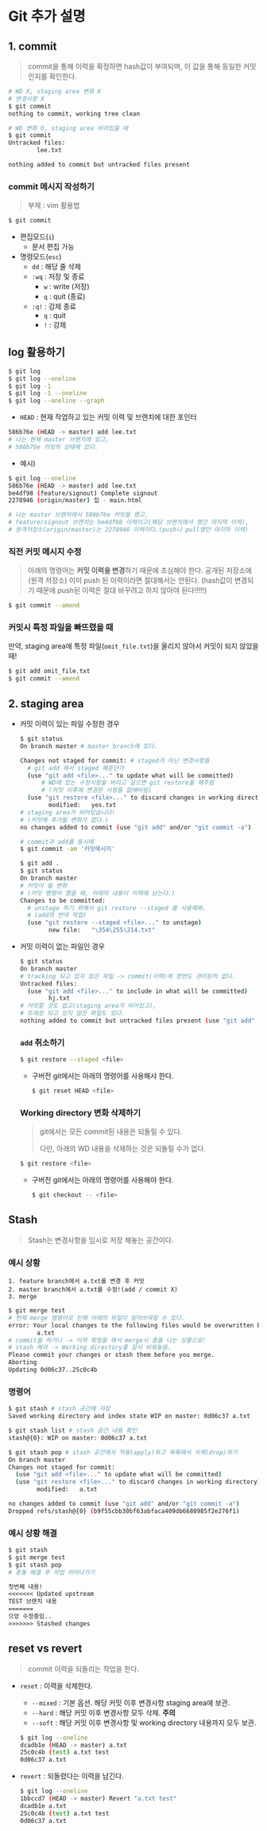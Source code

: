 # Git 추가 설명

## 1. commit

> commit을 통해 이력을 확정하면 hash값이 부여되며, 이 값을 통해 동일한 커밋인지를 확인한다.

```bash
# WD X, staging area 변화 X
# 변경사항 X
$ git commit
nothing to commit, working tree clean
```

```bash
# WD 변화 O, staging area 비어있을 때 
$ git commit
Untracked files:
        lee.txt

nothing added to commit but untracked files present
```

### commit 메시지 작성하기

> 부제 : vim 활용법

```bash
$ git commit
```

* 편집모드(`i`)
  * 문서 편집 가능
* 명령모드(`esc`)
  * `dd` : 해당 줄 삭제
  * `:wq` : 저장 및 종료
    * `w` : write (저장)
    * `q` : quit (종료)
  * `:q!` : 강제 종료
    * `q` : quit
    * `!` : 강제

## log 활용하기

```bash
$ git log
$ git log --oneline
$ git log -1
$ git log -1 --oneline
$ git log --oneline --graph
```

* `HEAD` : 현재 작업하고 있는 커밋 이력 및 브랜치에 대한 포인터

```bash
586b76e (HEAD -> master) add lee.txt
# 나는 현재 master 브랜치에 있고,
# 586b76e 커밋의 상태에 있다. 
```

* 예시)

```bash
$ git log --oneline
586b76e (HEAD -> master) add lee.txt
be4df98 (feature/signout) Complete signout
2278946 (origin/master) 집 - main.html

# 나는 master 브랜치에서 586b76e 커밋을 했고,
# feature/signout 브랜치는 be4df98 이력이고(해당 브랜치에서 했던 마지막 이력),
# 원격저장소(origin/master)는 2278946 이력이다.(push나 pull했던 마지막 이력)
```

### 직전 커밋 메시지 수정

> 아래의 명령어는 **커밋 이력을 변경**하기 때문에 조심해야 한다. 공개된 저장소에 (원격 저장소) 이미 push 된 이력이라면 절대해서는 안된다.   (hash값이 변경되기 때문에 push된 이력은 절대 바꾸려고 하지 않아야 된다!!!!!)

```bash
$ git commit --amend
```

### 커밋시 특정 파일을 빠뜨렸을 때

만약, staging area에 특정 파일(`omit_file.txt`)을 올리지 않아서 커밋이 되지 않았을 때!

```bash
$ git add omit_file.txt
$ git commit --amend
```

## 2. staging area

* 커밋 이력이 있는 파일 수정한 경우

  ```bash
  $ git status
  On branch master # master branch에 있다. 
  
  Changes not staged for commit: # staged가 아닌 변경사항들
  	# git add 해서 staged 해준던가
    (use "git add <file>..." to update what will be committed)
    	# WD에 있는 수정사항을 버리고 싶으면 git restore을 해주렴
    	# (커밋 이후에 변경된 사항을 없애버림)
    (use "git restore <file>..." to discard changes in working directory)
          modified:   yes.txt
  # staging area가 비어있습니다!
  # (커밋에 추가될 변화가 없다.)
  no changes added to commit (use "git add" and/or "git commit -a")
  ```

  ```bash
  # commit과 add를 동시에
  $ git commit -am '커밋메시지'
  ```

  ```bash
  $ git add .
  $ git status
  On branch master
  # 커밋이 될 변화
  # (커밋 명령어 했을 때, 아래의 내용이 이력에 남는다.)
  Changes to be committed:
  	# unstage 하기 위해서 git restore --staged 를 사용해봐.
  	# (add의 반대 작업)
    (use "git restore --staged <file>..." to unstage)
          new file:   "\354\255\214.txt"
  ```

  

* 커밋 이력이 없는 파일인 경우

  ```bash
  $ git status
  On branch master
  # tracking 되고 있지 않은 파일 -> commit(이력)에 한번도 관리된적 없다.
  Untracked files:
    (use "git add <file>..." to include in what will be committed)
          hj.txt
  # 커밋할 것도 없고(staging area가 비어있고),
  # 트래킹 되고 있지 않은 파일도 있다.
  nothing added to commit but untracked files present (use "git add" to track)
  ```

  ### `add` 취소하기

  ```bash
  $ git restore --staged <file>
  ```

  * 구버전 git에서는 아래의 명령어를 사용해샤 한다.

    ```bash
    $ git reset HEAD <file>
    ```

  ### Working directory 변화 삭제하기

  > git에서는 모든 commit된 내용은 되돌릴 수 있다.
  >
  > 다만, 아래의 WD 내용을 삭제하는 것은 되돌릴 수가 없다.  

  ```bash
  $ git restore <file>
  ```

  * 구버전 git에서는 아래의 명령어를 사용해야 한다.

    ```bash
    $ git checkout -- <file>
    ```

## Stash

> Stash는 변경사항을 임시로 저장 해놓는 공간이다.

### 예시 상황

```
1. feature branch에서 a.txt를 변경 후 커밋
2. master branch에서 a.txt를 수정!(add / commit X)
3. merge
```

```bash
$ git merge test
# 현재 merge 명령어로 인해 아래의 파일이 덮어쓰여질 수 있다.
error: Your local changes to the following files would be overwritten by merge:
        a.txt
# commit을 하거나 -> 이력 확정을 해서 merge시 충돌 나는 상황으로!
# stash 해라 -> Working directory를 잠시 비워놓음.
Please commit your changes or stash them before you merge.
Aborting
Updating 0d06c37..25c0c4b
```

### 명령어

```bash
$ git stash # stash 공간에 저장
Saved working directory and index state WIP on master: 0d06c37 a.txt

$ git stash list # stash 공간 내용 확인
stash@{0}: WIP on master: 0d06c37 a.txt

$ git stash pop # stash 공간에서 적용(apply)하고 목록에서 삭제(drop)하기
On branch master
Changes not staged for commit:
  (use "git add <file>..." to update what will be committed)
  (use "git restore <file>..." to discard changes in working directory)
        modified:   a.txt

no changes added to commit (use "git add" and/or "git commit -a")
Dropped refs/stash@{0} (b9f55cbb30bf63abfaca409db6680985f2e276f1)
```

### 예시 상황 해결

```bash
$ git stash
$ git merge test
$ git stash pop
# 충돌 해결 후 작업 이어나가기 
```

```txt
첫번째 내용!
<<<<<<< Updated upstream
TEST 브랜치 내용
=======
으앙 수정중임..
>>>>>>> Stashed changes
```

## reset vs revert

> commit 이력을 되돌리는 작업을 한다.

* `reset` : 이력을 삭제한다.

  * `--mixed` : 기본 옵션. 해당 커밋 이후 변경사항 staging area에 보관.
  * `--hard` : 해당 커밋 이후 변경사항 모두 삭제. **주의** 
  * `--soft` : 해당 커밋 이후 변경사항 및 working directory 내용까지 모두 보관. 

  ```bash
  $ git log --oneline
  dcadb1e (HEAD -> master) a.txt
  25c0c4b (test) a.txt test
  0d06c37 a.txt
  ```

* `revert` : 되돌렸다는 이력을 남긴다. 

  ```bash
  $ git log --oneline
  1bbccd7 (HEAD -> master) Revert "a.txt test"
  dcadb1e a.txt
  25c0c4b (test) a.txt test
  0d06c37 a.txt
  ```

  